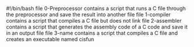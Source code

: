#!/bin/bash
file 0-Preprocessor contains a script that runs a C file through the preprocessor and save the result into another file
file 1-compiler contains a script that compiles a C file but does not link
file 2-assembler contains a script that generates the assembly code of a C code and save it in an output file
file 3-name contains a script that compiles a C file and creates an executable named cisfun
